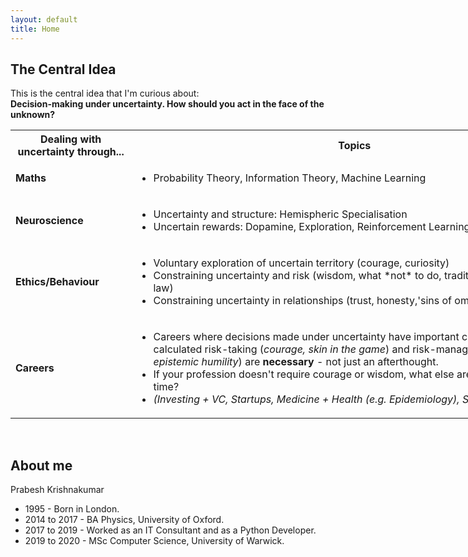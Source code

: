 ```yaml
---
layout: default
title: Home
---
```


## The Central Idea
This is the central idea that I'm curious about:<br>
**Decision-making under uncertainty. How should you act in the face of the unknown?**


<table style="width:180%">
  <tr>
    <th> <b>Dealing with uncertainty through...</b> </th>
    <th> <b>Topics</b> </th>
  </tr>
  <tr>
    <td><b>Maths</b></td>
    <td>
      <ul>
        <li>Probability Theory, Information Theory, Machine Learning</li>
      </ul>
    </td>
  </tr>
  <tr>
    <td><b>Neuroscience</b></td>
    <td>
      <ul>
        <li>Uncertainty and structure: Hemispheric Specialisation</li>
        <li>Uncertain rewards: Dopamine, Exploration, Reinforcement Learning</li>
      </ul>
    </td>
  </tr>
  <tr>
    <td><b>Ethics/Behaviour</b></td>
    <td>
      <ul>
        <li>Voluntary exploration of uncertain territory (courage, curiosity)</li>
        <li>Constraining uncertainty and risk (wisdom, what *not* to do, tradition/conservatism, law)</li>
        <li>Constraining uncertainty in relationships (trust, honesty,'sins of omission')</li>
      </ul>
    </td>
  </tr>
  <tr>
    <td><b>Careers</b></td>
    <td>
      <ul>
        <li>Careers where decisions made under uncertainty have important consequences; where calculated risk-taking (<i>courage, skin in the game</i>) and risk-management (<i>wisdom, epistemic humility</i>) are <b>necessary</b> - not just an afterthought.</li>
        <li>If your profession doesn't require courage or wisdom, what else are you doing with your time?</li>
        <li><i>(Investing + VC, Startups, Medicine + Health (e.g. Epidemiology), Strategy, Intelligence.)</i></li>
      </ul>
    </td>
  </tr>
</table>

<br>


## About me
Prabesh Krishnakumar
* 1995 - Born in London. <br>
* 2014 to 2017 - BA Physics, University of Oxford. <br>
* 2017 to 2019 - Worked as an IT Consultant and as a Python Developer. <br>
* 2019 to 2020 - MSc Computer Science, University of Warwick. <br>
